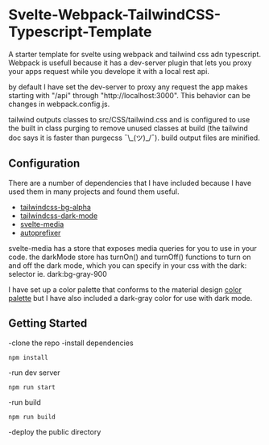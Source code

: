 # Svelte-Webpack-TailwindCSS-Typescript-Template

A starter template for svelte using webpack and tailwind css adn typescript. Webpack is usefull because it has a dev-server plugin that lets you proxy your apps request while you develope it with a local rest api.

by default I have set the dev-server to proxy any request the app makes starting with "/api" through "http://localhost:3000". This behavior can be changes in webpack.config.js.

tailwind outputs classes to src/CSS/tailwind.css and is configured to use the built in class purging to remove unused classes at build (the tailwind doc says it is faster than purgecss ¯\\\_(ツ)\_/¯). build output files are minified.

## Configuration

There are a number of dependencies that I have included because I have used them in many projects and found them useful.

- [tailwindcss-bg-alpha](https://github.com/adfdev/tailwindcss-bg-alpha)
- [tailwindcss-dark-mode](https://github.com/ChanceArthur/tailwindcss-dark-mode)
- [svelte-media](https://github.com/cibernox/svelte-media)
- [autoprefixer](https://github.com/postcss/autoprefixer)

svelte-media has a store that exposes media queries for you to use in your code. the darkMode store has turnOn() and turnOff() functions to turn on and off the dark mode, which you can specify in your css with the dark: selector ie. dark:bg-gray-900

I have set up a color palette that conforms to the material design [color palette](https://material.io/design/color/the-color-system.html#tools-for-picking-colors) but I have also included a dark-gray color for use with dark mode.

## Getting Started

-clone the repo
-install dependencies

```
npm install
```

-run dev server

```
npm run start
```

-run build

```
npm run build
```

-deploy the public directory
